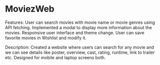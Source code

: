# MoviezWeb

Features: 
User can search movies with movie name or movie genres using API fetching.
Implemented a modal to display more information about the movies.
Responsive user interface and theme change.
User can save favorite movies in Wishlist and modify it.

Description: Created a website where users can search for any movie and we can see details like poster, overview, cast, rating, runtime, link to trailer etc. 
Designed for mobile and laptop screens both.
